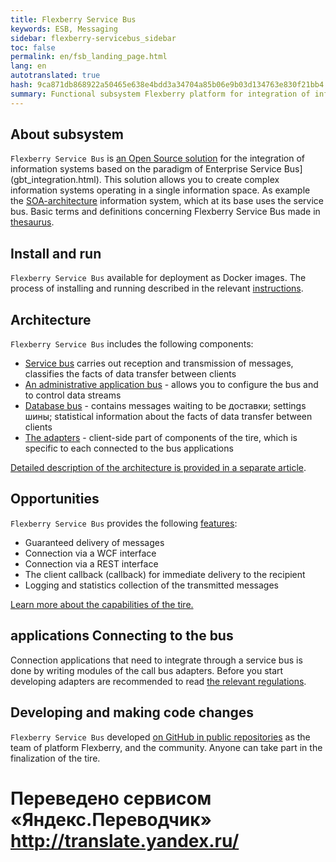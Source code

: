 ```yaml
--- 
title: Flexberry Service Bus 
keywords: ESB, Messaging 
sidebar: flexberry-servicebus_sidebar 
toc: false 
permalink: en/fsb_landing_page.html 
lang: en 
autotranslated: true 
hash: 9ca871db868922a50465e638e4bdd3a34704a85b06e9b03d134763e830f21bb4 
summary: Functional subsystem Flexberry platform for integration of information systems. 
--- 
```


## About subsystem 

`Flexberry Service Bus` is [an Open Source solution](fsb_development.html) for the integration of information systems based on the paradigm of Enterprise Service Bus](gbt_integration.html). This solution allows you to create complex information systems operating in a single information space. As example the [SOA-architecture](gbt_integration.html) information system, which at its base uses the service bus. 
Basic terms and definitions concerning Flexberry Service Bus made in [thesaurus](fsb_thesaurus.html). 

## Install and run 

`Flexberry Service Bus` available for deployment as Docker images. The process of installing and running described in the relevant [instructions](fsb_installation.html). 

## Architecture 

`Flexberry Service Bus` includes the following components: 
* [Service bus](fsb_service.html) carries out reception and transmission of messages, classifies the facts of data transfer between clients 
* [An administrative application bus](fsb_editor.html) - allows you to configure the bus and to control data streams 
* [Database bus](fsb_database.html) - contains messages waiting to be доставки; settings шины; statistical information about the facts of data transfer between clients 
* [The adapters](fsb_adapters.html) - client-side part of components of the tire, which is specific to each connected to the bus applications 

[Detailed description of the architecture is provided in a separate article](fsb_architecture.html). 

## Opportunities 

`Flexberry Service Bus` provides the following [features](fsb_features.html): 
* Guaranteed delivery of messages 
* Connection via a WCF interface 
* Connection via a REST interface 
* The client callback (callback) for immediate delivery to the recipient 
* Logging and statistics collection of the transmitted messages 

[Learn more about the capabilities of the tire.](fsb_features.html) 

## applications Connecting to the bus 

Connection applications that need to integrate through a service bus is done by writing modules of the call bus adapters. Before you start developing adapters are recommended to read [the relevant regulations](fsb_adapters.html). 

## Developing and making code changes 

`Flexberry Service Bus` developed [on GitHub in public repositories](fsb_development.html) as the team of platform Flexberry, and the community. Anyone can take part in the finalization of the tire.


 # Переведено сервисом «Яндекс.Переводчик» http://translate.yandex.ru/